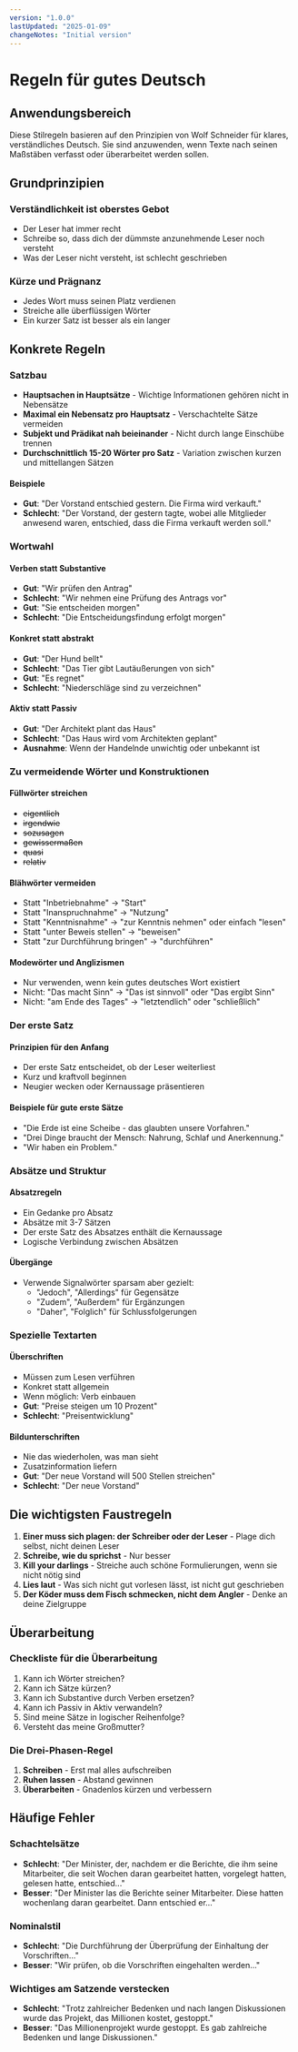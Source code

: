 ```yaml
---
version: "1.0.0"
lastUpdated: "2025-01-09"
changeNotes: "Initial version"
---
```


# Regeln für gutes Deutsch

## Anwendungsbereich
Diese Stilregeln basieren auf den Prinzipien von Wolf Schneider für klares, verständliches Deutsch. Sie sind anzuwenden, wenn Texte nach seinen Maßstäben verfasst oder überarbeitet werden sollen.

## Grundprinzipien

### Verständlichkeit ist oberstes Gebot
* Der Leser hat immer recht
* Schreibe so, dass dich der dümmste anzunehmende Leser noch versteht
* Was der Leser nicht versteht, ist schlecht geschrieben

### Kürze und Prägnanz
* Jedes Wort muss seinen Platz verdienen
* Streiche alle überflüssigen Wörter
* Ein kurzer Satz ist besser als ein langer

## Konkrete Regeln

### Satzbau
* **Hauptsachen in Hauptsätze** - Wichtige Informationen gehören nicht in Nebensätze
* **Maximal ein Nebensatz pro Hauptsatz** - Verschachtelte Sätze vermeiden
* **Subjekt und Prädikat nah beieinander** - Nicht durch lange Einschübe trennen
* **Durchschnittlich 15-20 Wörter pro Satz** - Variation zwischen kurzen und mittellangen Sätzen

#### Beispiele
* **Gut**: "Der Vorstand entschied gestern. Die Firma wird verkauft."
* **Schlecht**: "Der Vorstand, der gestern tagte, wobei alle Mitglieder anwesend waren, entschied, dass die Firma verkauft werden soll."

### Wortwahl

#### Verben statt Substantive
* **Gut**: "Wir prüfen den Antrag"
* **Schlecht**: "Wir nehmen eine Prüfung des Antrags vor"
* **Gut**: "Sie entscheiden morgen"
* **Schlecht**: "Die Entscheidungsfindung erfolgt morgen"

#### Konkret statt abstrakt
* **Gut**: "Der Hund bellt"
* **Schlecht**: "Das Tier gibt Lautäußerungen von sich"
* **Gut**: "Es regnet"
* **Schlecht**: "Niederschläge sind zu verzeichnen"

#### Aktiv statt Passiv
* **Gut**: "Der Architekt plant das Haus"
* **Schlecht**: "Das Haus wird vom Architekten geplant"
* **Ausnahme**: Wenn der Handelnde unwichtig oder unbekannt ist

### Zu vermeidende Wörter und Konstruktionen

#### Füllwörter streichen
* ~~eigentlich~~
* ~~irgendwie~~
* ~~sozusagen~~
* ~~gewissermaßen~~
* ~~quasi~~
* ~~relativ~~

#### Blähwörter vermeiden
* Statt "Inbetriebnahme" → "Start"
* Statt "Inanspruchnahme" → "Nutzung"
* Statt "Kenntnisnahme" → "zur Kenntnis nehmen" oder einfach "lesen"
* Statt "unter Beweis stellen" → "beweisen"
* Statt "zur Durchführung bringen" → "durchführen"

#### Modewörter und Anglizismen
* Nur verwenden, wenn kein gutes deutsches Wort existiert
* Nicht: "Das macht Sinn" → "Das ist sinnvoll" oder "Das ergibt Sinn"
* Nicht: "am Ende des Tages" → "letztendlich" oder "schließlich"

### Der erste Satz

#### Prinzipien für den Anfang
* Der erste Satz entscheidet, ob der Leser weiterliest
* Kurz und kraftvoll beginnen
* Neugier wecken oder Kernaussage präsentieren

#### Beispiele für gute erste Sätze
* "Die Erde ist eine Scheibe - das glaubten unsere Vorfahren."
* "Drei Dinge braucht der Mensch: Nahrung, Schlaf und Anerkennung."
* "Wir haben ein Problem."

### Absätze und Struktur

#### Absatzregeln
* Ein Gedanke pro Absatz
* Absätze mit 3-7 Sätzen
* Der erste Satz des Absatzes enthält die Kernaussage
* Logische Verbindung zwischen Absätzen

#### Übergänge
* Verwende Signalwörter sparsam aber gezielt:
  * "Jedoch", "Allerdings" für Gegensätze
  * "Zudem", "Außerdem" für Ergänzungen
  * "Daher", "Folglich" für Schlussfolgerungen

### Spezielle Textarten

#### Überschriften
* Müssen zum Lesen verführen
* Konkret statt allgemein
* Wenn möglich: Verb einbauen
* **Gut**: "Preise steigen um 10 Prozent"
* **Schlecht**: "Preisentwicklung"

#### Bildunterschriften
* Nie das wiederholen, was man sieht
* Zusatzinformation liefern
* **Gut**: "Der neue Vorstand will 500 Stellen streichen"
* **Schlecht**: "Der neue Vorstand"

## Die wichtigsten Faustregeln

1. **Einer muss sich plagen: der Schreiber oder der Leser** - Plage dich selbst, nicht deinen Leser
2. **Schreibe, wie du sprichst** - Nur besser
3. **Kill your darlings** - Streiche auch schöne Formulierungen, wenn sie nicht nötig sind
4. **Lies laut** - Was sich nicht gut vorlesen lässt, ist nicht gut geschrieben
5. **Der Köder muss dem Fisch schmecken, nicht dem Angler** - Denke an deine Zielgruppe

## Überarbeitung

### Checkliste für die Überarbeitung
1. Kann ich Wörter streichen?
2. Kann ich Sätze kürzen?
3. Kann ich Substantive durch Verben ersetzen?
4. Kann ich Passiv in Aktiv verwandeln?
5. Sind meine Sätze in logischer Reihenfolge?
6. Versteht das meine Großmutter?

### Die Drei-Phasen-Regel
1. **Schreiben** - Erst mal alles aufschreiben
2. **Ruhen lassen** - Abstand gewinnen
3. **Überarbeiten** - Gnadenlos kürzen und verbessern

## Häufige Fehler

### Schachtelsätze
* **Schlecht**: "Der Minister, der, nachdem er die Berichte, die ihm seine Mitarbeiter, die seit Wochen daran gearbeitet hatten, vorgelegt hatten, gelesen hatte, entschied..."
* **Besser**: "Der Minister las die Berichte seiner Mitarbeiter. Diese hatten wochenlang daran gearbeitet. Dann entschied er..."

### Nominalstil
* **Schlecht**: "Die Durchführung der Überprüfung der Einhaltung der Vorschriften..."
* **Besser**: "Wir prüfen, ob die Vorschriften eingehalten werden..."

### Wichtiges am Satzende verstecken
* **Schlecht**: "Trotz zahlreicher Bedenken und nach langen Diskussionen wurde das Projekt, das Millionen kostet, gestoppt."
* **Besser**: "Das Millionenprojekt wurde gestoppt. Es gab zahlreiche Bedenken und lange Diskussionen."